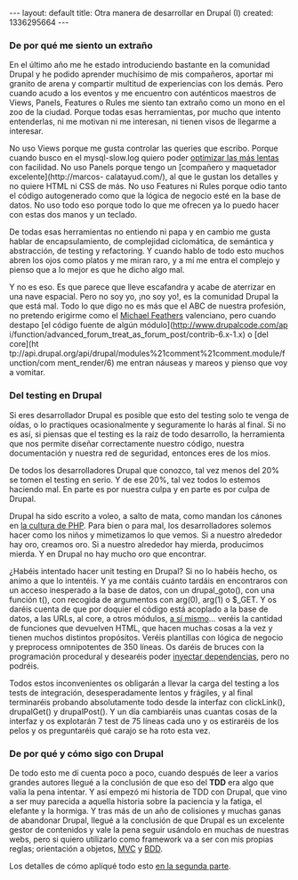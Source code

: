 --- layout: default title: Otra manera de desarrollar en Drupal (I) created: 1336295664 --- 

### De por qué me siento un extraño

En el último año me he estado introduciendo bastante en la comunidad Drupal y
he podido aprender muchísimo de mis compañeros, aportar mi granito de arena y
compartir multitud de experiencias con los demás. Pero cuando acudo a los
eventos y me encuentro con auténticos maestros de Views, Panels, Features o
Rules me siento tan extraño como un mono en el zoo de la ciudad. Porque todas
esas herramientas, por mucho que intento entenderlas, ni me motivan ni me
interesan, ni tienen visos de llegarme a interesar.

No uso Views porque me gusta controlar las queries que escribo. Porque cuando
busco en el mysql-slow.log quiero poder [optimizar las más
lentas](http://groups.drupal.org/node/131949) con facilidad. No uso Panels
porque tengo un [compañero y maquetador excelente](http://marcos-
calatayud.com/), al que le gustan los detalles y no quiere HTML ni CSS de más.
No uso Features ni Rules porque odio tanto el código autogenerado como que la
lógica de negocio esté en la base de datos. No uso todo eso porque todo lo que
me ofrecen ya lo puedo hacer con estas dos manos y un teclado.

De todas esas herramientas no entiendo ni papa y en cambio me gusta hablar de
encapsulamiento, de complejidad ciclomática, de semántica y abstracción, de
testing y refactoring. Y cuando hablo de todo esto muchos abren los ojos como
platos y me miran raro, y a mí me entra el complejo y pienso que a lo mejor es
que he dicho algo mal.

Y no es eso. Es que parece que lleve escafandra y acabe de aterrizar en una
nave espacial. Pero no soy yo, ¡no soy yo!, es la comunidad Drupal la que está
mal. Todo lo que digo no es más que el ABC de nuestra profesión, no pretendo
erigirme como el [Michael
Feathers](http://www.objectmentor.com/omTeam/feathers_m.html) valenciano, pero
cuando destapo [el código fuente de algún módulo](http://www.drupalcode.com/ap
i/function/advanced_forum_treat_as_forum_post/contrib-6.x-1.x) o [del core](ht
tp://api.drupal.org/api/drupal/modules%21comment%21comment.module/function/com
ment_render/6) me entran náuseas y mareos y pienso que voy a vomitar.

### Del testing en Drupal

Si eres desarrollador Drupal es posible que esto del testing solo te venga de
oídas, o lo practiques ocasionalmente y seguramente lo harás al final. Si no
es así, si piensas que el testing es la raíz de todo desarrollo, la
herramienta que nos permite diseñar correctamente nuestro código, nuestra
documentación y nuestra red de seguridad, entonces eres de los míos.

De todos los desarrolladores Drupal que conozco, tal vez menos del 20% se
tomen el testing en serio. Y de ese 20%, tal vez todos lo estemos haciendo
mal. En parte es por nuestra culpa y en parte es por culpa de Drupal.

Drupal ha sido escrito a voleo, a salto de mata, como mandan los cánones en
[la cultura de PHP](http://www.w3schools.com/php/func_string_strcmp.asp). Para
bien o para mal, los desarrolladores solemos hacer como los niños y
mimetizamos lo que vemos. Si a nuestro alrededor hay oro, creamos oro. Si a
nuestro alrededor hay mierda, producimos mierda. Y en Drupal no hay mucho oro
que encontrar.

¿Habéis intentado hacer unit testing en Drupal? Si no lo habéis hecho, os
animo a que lo intentéis. Y ya me contáis cuánto tardáis en encontraros con un
acceso inesperado a la base de datos, con un drupal_goto(), con una función
t(), con recogida de argumentos con arg(0), arg(1) o $_GET. Y os daréis cuenta
de que por doquier el código está acoplado a la base de datos, a las URLs, al
core, a otros módulos, [a sí
mismo](http://en.wikipedia.org/wiki/Law_of_Demeter)... veréis la cantidad de
funciones que devuelven HTML, que hacen muchas cosas a la vez y tienen muchos
distintos propósitos. Veréis plantillas con lógica de negocio y preprocess
omnipotentes de 350 líneas. Os daréis de bruces con la programación procedural
y desearéis poder [inyectar
dependencias](http://en.wikipedia.org/wiki/Dependency_injection), pero no
podréis.

Todos estos inconvenientes os obligarán a llevar la carga del testing a los
tests de integración, desesperadamente lentos y frágiles, y al final
terminaréis probando absolutamente todo desde la interfaz con clickLink(),
drupalGet() y drupalPost(). Y un día cambiaréis unas cuantas cosas de la
interfaz y os explotarán 7 test de 75 líneas cada uno y os estiraréis de los
pelos y os preguntaréis qué carajo se ha roto esta vez.

### De por qué y cómo sigo con Drupal

De todo esto me dí cuenta poco a poco, cuando después de leer a varios grandes
autores llegué a la conclusión de que eso del **TDD** era algo que valía la
pena intentar. Y así empezó mi historia de TDD con Drupal, que vino a ser muy
parecida a aquella historia sobre la paciencia y la fatiga, el elefante y la
hormiga. Y tras más de un año de colisiones y muchas ganas de abandonar
Drupal, llegué a la conclusión de que Drupal es un excelente gestor de
contenidos y vale la pena seguir usándolo en muchas de nuestras webs, pero si
quiero utilizarlo como framework va a ser con mis propias reglas; orientación
a objetos,
[MVC](http://en.wikipedia.org/wiki/Model%E2%80%93view%E2%80%93controller) y
[BDD](http://en.wikipedia.org/wiki/Behavior_Driven_Development).

Los detalles de cómo apliqué todo esto [en la segunda
parte](http://www.carlescliment.com/blog/otra-manera-desarrollar-drupal-ii).

